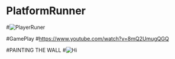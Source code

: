 # PlatformRunner

#![PlayerRuner](https://user-images.githubusercontent.com/52411265/137998649-6d7f6da0-8c1e-4f2f-bd42-ed9723daa78b.PNG)

#GamePlay
#https://www.youtube.com/watch?v=8mQ2UmugQGQ

#PAINTING THE WALL
#![Hi](https://user-images.githubusercontent.com/52411265/140628756-40d80f1d-f27c-487b-8822-7384f38e3a9a.PNG)
